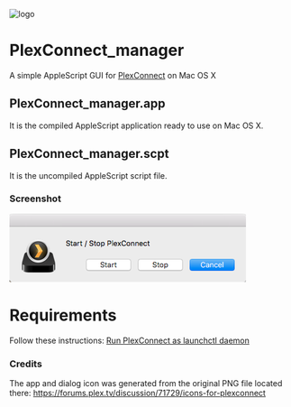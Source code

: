 ![logo](https://15254b2dcaab7f5478ab-24461f391e20b7336331d5789078af53.ssl.cf1.rackcdn.com/plex.vanillacommunity.com/ipb/monthly_06_2013/post-93513-0-31693500-1371587555.png)
# PlexConnect_manager
A simple AppleScript GUI for [PlexConnect](https://github.com/iBaa/PlexConnect) on Mac OS X

## PlexConnect_manager.app
It is the compiled AppleScript application ready to use on Mac OS X.

## PlexConnect_manager.scpt
It is the uncompiled AppleScript script file.

### Screenshot
![screenshot](https://github.com/will666/PlexConnect_manager/blob/master/screenshot.png)

# Requirements
Follow these instructions: [Run PlexConnect as launchctl daemon](https://github.com/iBaa/PlexConnect/wiki/Install-Guide-Mac)

### Credits
The app and dialog icon was generated from the original PNG file located there: https://forums.plex.tv/discussion/71729/icons-for-plexconnect
